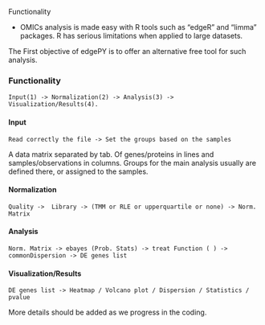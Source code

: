 Functionality

* OMICs analysis is made easy with R tools such as “edgeR” and “limma” packages. R has serious limitations when applied to large datasets. 

The First objective of edgePY is to offer an alternative free tool for such analysis.

### Functionality

    Input(1) -> Normalization(2) -> Analysis(3) -> Visualization/Results(4).

#### Input 
 
    Read correctly the file -> Set the groups based on the samples

A data matrix separated by tab. Of genes/proteins in lines and samples/observations in columns. Groups for the main analysis usually are defined there, or assigned to the samples.

#### Normalization

    Quality ->  Library -> (TMM or RLE or upperquartile or none) -> Norm. Matrix

#### Analysis

    Norm. Matrix -> ebayes (Prob. Stats) -> treat Function ( ) -> commonDispersion -> DE genes list 

#### Visualization/Results

    DE genes list -> Heatmap / Volcano plot / Dispersion / Statistics / pvalue 


More details should be added as we progress in the coding.
